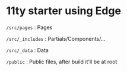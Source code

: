 # 11ty starter using Edge

`/src/pages` : Pages

`/src/_includes` : Partials/Components/...

`/src/_data` : Data

`/public` : Public files, after build it'll be at root